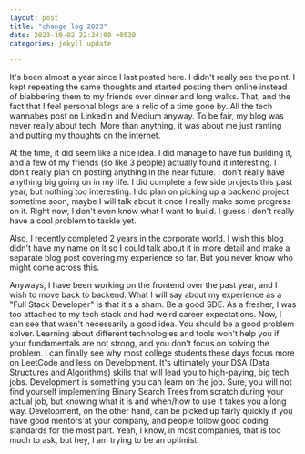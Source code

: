 ```yaml
---
layout: post
title: "change log 2023"
date: 2023-10-02 22:24:00 +0530
categories: jekyll update

---
```


It's been almost a year since I last posted here. I didn't really see the point. I kept repeating the same thoughts and started posting them online instead of blabbering them to my friends over dinner and long walks. That, and the fact that I feel personal blogs are a relic of a time gone by. All the tech wannabes post on LinkedIn and Medium anyway. To be fair, my blog was never really about tech. More than anything, it was about me just ranting and putting my thoughts on the internet.

At the time, it did seem like a nice idea. I did manage to have fun building it, and a few of my friends (so like 3 people) actually found it interesting. I don't really plan on posting anything in the near future. I don't really have anything big going on in my life. I did complete a few side projects this past year, but nothing too interesting. I do plan on picking up a backend project sometime soon, maybe I will talk about it once I really make some progress on it. Right now, I don't even know what I want to build. I guess I don't really have a cool problem to tackle yet.

Also, I recently completed 2 years in the corporate world. I wish this blog didn't have my name on it so I could talk about it in more detail and make a separate blog post covering my experience so far. But you never know who might come across this.

Anyways, I have been working on the frontend over the past year, and I wish to move back to backend. What I will say about my experience as a "Full Stack Developer" is that it's a sham. Be a good SDE. As a fresher, I was too attached to my tech stack and had weird career expectations. Now, I can see that wasn't necessarily a good idea. You should be a good problem solver. Learning about different technologies and tools won't help you if your fundamentals are not strong, and you don't focus on solving the problem. I can finally see why most college students these days focus more on LeetCode and less on Development. It's ultimately your DSA (Data Structures and Algorithms) skills that will lead you to high-paying, big tech jobs. Development is something you can learn on the job. Sure, you will not find yourself implementing Binary Search Trees from scratch during your actual job, but knowing what it is and when/how to use it takes you a long way. Development, on the other hand, can be picked up fairly quickly if you have good mentors at your company, and people follow good coding standards for the most part. Yeah, I know, in most companies, that is too much to ask, but hey, I am trying to be an optimist.
